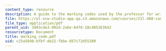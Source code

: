 ```yaml
---
content_type: resource
description: A guide to the marking codes used by the professor for writing assignments.
file: https://ol-ocw-studio-app-qa.s3.amazonaws.com/courses/21l-488-contemporary-literature-literature-development-and-human-rights-spring-2008/c25a5698bfbfde22fbbe857c72d55389_marking_code.pdf
file_type: application/pdf
parent_uid: 3d03cde3-902d-2a6e-64f6-18c405263b42
resourcetype: Document
title: marking_code.pdf
uid: c25a5698-bfbf-de22-fbbe-857c72d55389
---
```


